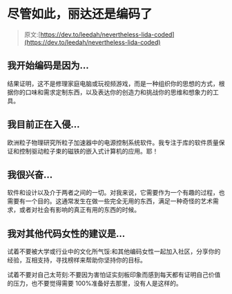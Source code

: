 # 尽管如此，丽达还是编码了

> 原文:[https://dev.to/leedah/nevertheless-lida-coded](https://dev.to/leedah/nevertheless-lida-coded)

## [](#i-began-coding-because)我开始编码是因为...

结果证明，这不是修理家庭电脑或玩视频游戏，而是一种组织你的思想的方式，根据你的口味和需求定制东西，以及表达你的创造力和挑战你的思维和想象力的工具。

## [](#im-currently-hacking-on)我目前正在入侵...

欧洲粒子物理研究所粒子加速器中的电源控制系统软件。我专注于库的软件质量保证和控制驱动粒子束的磁铁的嵌入式计算机的应用。耶！

## [](#im-excited-about)我很兴奋...

软件和设计以及介于两者之间的一切。对我来说，它需要作为一个有趣的过程，也需要有一个目的。这通常发生在做一些完全无用的东西，满足一种奇怪的艺术需求，或者对社会有影响的真正有用的东西的时候。

## [](#my-advice-for-other-women-who-code-is)我对其他代码女性的建议是...

试着不要被大学或行业中的文化所气馁:和其他编码女性一起加入社区，分享你的经验，互相支持，寻找榜样来帮助你坚持你的目标。

试着不要对自己太苛刻:不要因为害怕证实刻板印象而感到每天都有证明自己价值的压力，也不要觉得需要 100%准备好去那里，没有人是这样的。